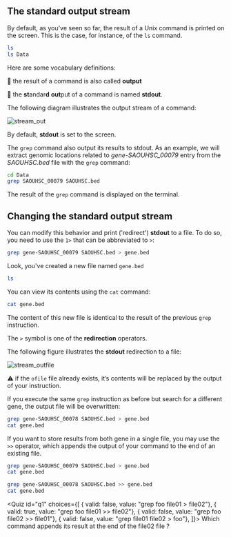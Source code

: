 <script>
import Quiz from "components/Quiz.svelte";
import Execute from "components/Execute.svelte";
</script>

## The standard output stream

By default, as you've seen so far, the result of a Unix command is printed on the screen. This is the case, for instance, of the `ls` command.

```bash
ls
ls Data
```

Here are some vocabulary definitions:

📕 the result of a command is also called **output** 

📕 the **st**andar**d** **out**put of a command is named **stdout**.

The following diagram illustrates the output stream of a command:

<img src="/data/linux_basics_session04/stream_out.png" style="max-width:100%" alt="stream_out">

By default, **stdout** is set to the screen.

The `grep` command also output its results to stdout. As an example, we will extract genomic locations related to *gene-SAOUHSC_00079* entry from the *SAOUHSC.bed* file with the `grep` command:

```bash
cd Data
grep SAOUHSC_00079 SAOUHSC.bed
```

The result of the `grep` command is displayed on the terminal.

## Changing the standard output stream

You can modify this behavior and print ('redirect') **stdout** to a file.
To do so, you need to use the `1>` that can be abbreviated to `>`:

```bash
grep gene-SAOUHSC_00079 SAOUHSC.bed > gene.bed
```

Look, you've created a new file named `gene.bed`

```bash
ls
```

You can view its contents using the `cat` command:

```bash
cat gene.bed
```

The content of this new file is identical to the result of the previous `grep` instruction.

The `>` symbol is one of the **redirection** operators.

The following figure illustrates the **stdout** redirection to a file:

<img src="/data/linux_basics_session04/stream_outfile.png" style="max-width:100%" alt="stream_outfile">

⚠️ if the `ofile` file already exists, it’s contents will be replaced by the output of your instruction.

If you execute the same `grep` instruction as before but search for a different gene, the output file will be overwritten:

```bash
grep gene-SAOUHSC_00078 SAOUHSC.bed > gene.bed
cat gene.bed
```

If you want to store results from both gene in a single file, you may use the `>>` operator, which appends the output of your command to the end of an existing file.

```bash
grep gene-SAOUHSC_00079 SAOUHSC.bed > gene.bed
cat gene.bed
```

```bash
grep gene-SAOUHSC_00078 SAOUHSC.bed >> gene.bed
cat gene.bed
```

<Quiz id="q1" choices={[
         { valid: false, value: "grep foo file01 > file02"},
         { valid: true, value: "grep foo file01 >> file02"},
         { valid: false, value: "grep foo file02 >> file01"},
	 { valid: false, value: "grep file01 file02 > foo"},
]}>
        <span slot="prompt">
	Which command appends its result at the end of the file02 file ?
        </span>
</Quiz>
